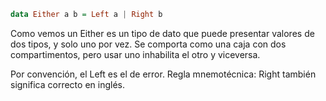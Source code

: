 ```haskell
data Either a b = Left a | Right b
```

Como vemos un Either es un tipo de dato que puede presentar valores de dos tipos, y solo uno por vez. Se comporta como una caja con dos compartimentos, pero usar uno inhabilita el otro y viceversa.

Por convención, el Left es el de error. Regla mnemotécnica: Right también significa correcto en inglés.